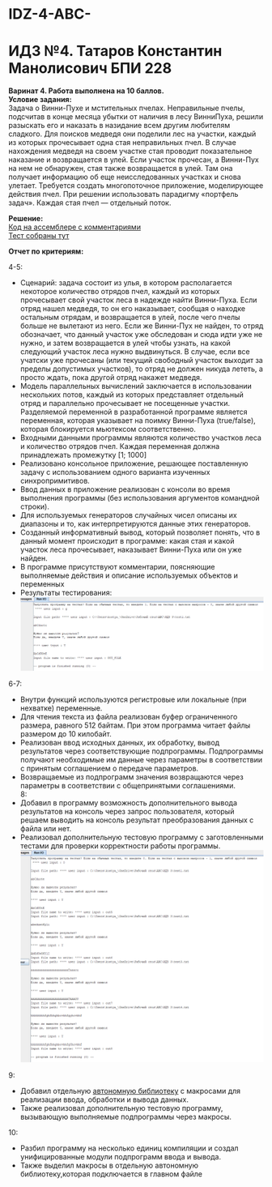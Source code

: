# IDZ-4-ABC-
# ИДЗ №4. Татаров Константин Манолисович БПИ 228
**Варинат 4. Работа выполнена на 10 баллов.\
Условие задания:**\
Задача о Винни-Пухе и мстительных пчелах. Неправильные
пчелы, подсчитав в конце месяца убытки от наличия в лесу ВинниПуха, решили разыскать его и наказать в назидание всем другим
любителям сладкого. Для поисков медведя они поделили лес на
участки, каждый из которых прочесывает одна стая неправильных пчел. В случае нахождения медведя на своем участке стая проводит показательное наказание и возвращается в улей. Если участок
прочесан, а Винни-Пух на нем не обнаружен, стая также возвращается в улей. Там она получает информацию об еще неисследованных участках и снова улетает. Требуется создать многопоточное
приложение, моделирующее действия пчел. При решении использовать парадигму «портфель задач». Каждая стая пчел — отдельный
поток.

**Решение:**\
[Код на ассемблере с комментариями](https://github.com/kkkkkostya/IDZ-3-ABC-/tree/eba835c586b11ba92e165baa8bf7f3904998c4a5/Assembler%20code)\
[Тест собраны тут](https://github.com/kkkkkostya/IDZ-3-ABC-/tree/803b1e0f99b8944e29a407d5cd8f0dd2e581d6d4/tests)

**Отчет по критериям:**

4-5: 
* Сценарий: задача состоит из улья, в котором располагается некоторое количество отрядов пчел, каждый из которых прочесывает свой участок леса в надежде найти Винни-Пуха. Если отряд нашел медведя, то он его наказывает, сообщая о находке остальным отрядам, и возвращается в улей, после чего пчелы больше не вылетают из него. Если же Винни-Пух не найден, то отряд обозначает, что данный участок уже обследован и сюда идти уже не нужно, и затем возвращается в улей чтобы узнать, на какой следующий участок леса нужно выдвинуться. В случае, если все учатски уже прочесаны (или текущий свободный участок выходит за пределы допустимых участков), то отряд не должен никуда лететь, а просто ждать, пока другой отряд накажет медведя.
* Модель параллельных вычислений заключается в использовании нескольких потов, каждый из которых представляет отдельный отряд и параллельно прочесывает не посещенные участки. Разделяемой переменной в разработанной программе является переменная, которая указывает на поимку Винни-Пуха (true/false), которая блокируется мьютексом соответственно.
* Входными данными программы являются количество участков леса и количество отрядов пчел. Каждая переменная должна принадлежать промежутку [1; 1000]
* Реализовано консольное приложение, решающее поставленную задачу с использованием одного варианта изученных синхропримитивов.
* Ввод данных в приложение реализован с консоли во время выполнения программы (без использования аргументов командной строки).
* Для используемых генераторов случайных чисел описаны их диапазоны и то, как интерпретируются данные этих генераторов.
* Созданный информативный вывод, который позволяет понять, что в данный момент происходит в программе: какая стая и какой участок леса прочесывает, наказывает Винни-Пуха или он уже найден.
* В программе присутствуют комментарии, поясняющие выполняемые действия и описание используемых объектов и переменных
* Результаты тестирования:
\
![Результаты тестирования:](https://github.com/kkkkkostya/IDZ-3-ABC-/blob/803b1e0f99b8944e29a407d5cd8f0dd2e581d6d4/tests/scrin_test1.png)

6-7: 
* Внутри функций используются регистровые или локальные (при нехватке) переменные.
* Для чтения текста из файла реализован буфер ограниченного размера, равного 512 байтам. При этом программа читает файлы размером до 10 килобайт.
* Реализован ввод исходных данных, их обработку, вывод результатов через соответствующие подпрограммы. Подпрограммы получают необходимые им данные через параметры в соответствии с принятым соглашением о передаче параметров.
* Возвращаемые из подпрограмм значения возвращаются через параметры в соответствии с общепринятыми соглашениями.
\
8: 
* Добавил в программу возможность дополнительного вывода результатов на консоль через запрос пользователя, который решаем выводить на консоль результат преобразования данных с файла или нет.
* Реализовал дополнительную тестовую программу с заготовленными тестами для проверки корректности работы программы.
\
![Результаты тестирования:](https://github.com/kkkkkostya/IDZ-3-ABC-/blob/803b1e0f99b8944e29a407d5cd8f0dd2e581d6d4/tests/auto_tests.png)

9: 
* Добавил отдельную [автономную библиотеку](https://github.com/kkkkkostya/IDZ-3-ABC-/blob/803b1e0f99b8944e29a407d5cd8f0dd2e581d6d4/Assembler%20code/macro-lib.asm) с макросами для реализации ввода, обработки и вывода данных.
* Также реализовал дополнительную тестовую программу, вызывающую выполняемые подпрограммы через макросы.

10: 
* Разбил программу на несколько единиц компиляции и создал унифицированные модули подпрограмм ввода и вывода. 
* Также выделил макросы в отдельную автономную библиотеку,которая подключается в главном файле

